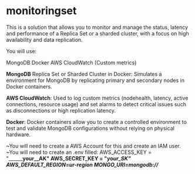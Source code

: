 # monitoringset

This is a solution that allows you to monitor and manage the status, latency and performance of a Replica Set or a sharded cluster, with a focus on high availability and data replication.

You will use: 

MongoDB
Docker
AWS CloudWatch (Custom metrics)


**MongoDB** Replica Set or Sharded Cluster in Docker: Simulates a environment for MongoDB by replicating primary and secondary nodes in Docker containers.

**AWS CloudWatch**: Used to log custom metrics (node ​​health, latency, active connections, resource usage) and set alarms to detect critical issues such as disconnections or high replication latency.

**Docker**: Docker containers allow you to create a controlled environment to test and validate MongoDB configurations without relying on physical hardware.


~You will need to create a AWS Account for this and create an IAM user.
~You will need to create an .env filled:
AWS_ACCESS_KEY = "________your__AK"
AWS_SECRET_KEY = "_________your_SK"
AWS_DEFAULT_REGION=ur-region
MONGO_URI=mongodb://___________



